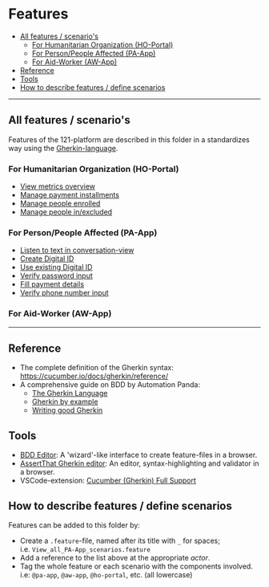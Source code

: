 Features
========

<!-- TOC: -->
- [All features / scenario's](#all-features--scenarios)
  - [For Humanitarian Organization (HO-Portal)](#for-humanitarian-organization-ho-portal)
  - [For Person/People Affected (PA-App)](#for-personpeople-affected-pa-app)
  - [For Aid-Worker (AW-App)](#for-aid-worker-aw-app)
- [Reference](#reference)
- [Tools](#tools)
- [How to describe features / define scenarios](#how-to-describe-features--define-scenarios)

---

## All features / scenario's
Features of the 121-platform are described in this folder in a standardizes way using the [Gherkin-language](https://cucumber.io/docs/gherkin/).

### For Humanitarian Organization (HO-Portal)
- [View metrics overview](HO-Portal/View_metrics_overview.feature)
- [Manage payment installments](HO-Portal/Manage_payment_installments.feature)
- [Manage people enrolled](HO-Portal/Manage_people_enrolled.feature)
- [Manage people in/excluded](HO-Portal/Manage_people_in_or_excluded.feature)


### For Person/People Affected (PA-App)
- [Listen to text in conversation-view](PA-App/Listen_to_text_in_conversation-view.feature)
- [Create Digital ID](PA-App/Create_Digital_ID.feature)
- [Use existing Digital ID](PA-App/Use_existing_Digital_ID.feature)
- [Verify password input](PA-App/Verify_password_input.feature)
- [Fill payment details](PA-App/Fill_payment_details.feature)
- [Verify phone number input](PA-App/Verify_phone_number_input.feature)


### For Aid-Worker (AW-App)


---

## Reference
- The complete definition of the Gherkin syntax: <https://cucumber.io/docs/gherkin/reference/>
- A comprehensive guide on BDD by Automation Panda:
  - [The Gherkin Language](https://automationpanda.com/2017/01/26/bdd-101-the-gherkin-language/)
  - [Gherkin by example](https://automationpanda.com/2017/01/27/bdd-101-gherkin-by-example/)
  - [Writing good Gherkin](https://automationpanda.com/2017/01/30/bdd-101-writing-good-gherkin/)


## Tools
- [BDD Editor](http://www.bddeditor.com/editor): A 'wizard'-like interface to create feature-files in a browser.
- [AssertThat Gherkin editor](https://www.assertthat.com/gherkin_editor): An editor, syntax-highlighting and validator in a browser.
- VSCode-extension: [Cucumber (Gherkin) Full Support](https://marketplace.visualstudio.com/items?itemName=alexkrechik.cucumberautocomplete)


## How to describe features / define scenarios
Features can be added to this folder by:
- Create a `.feature`-file, named after its title with `_` for spaces;  
  i.e. `View_all_PA-App_scenarios.feature`
- Add a reference to the list above at the appropriate _actor_.
- Tag the whole feature or each scenario with the components involved.  
  i.e: `@pa-app`, `@aw-app`, `@ho-portal`, etc. (all lowercase)

